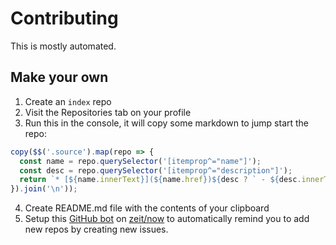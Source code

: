 # Contributing

This is mostly automated.

## Make your own

1. Create an `index` repo
2. Visit the Repositories tab on your profile
3. Run this in the console, it will copy some markdown to jump start the repo:

  ```js
  copy($$('.source').map(repo => {
    const name = repo.querySelector('[itemprop^="name"]');
    const desc = repo.querySelector('[itemprop^="description"]');
    return `* [${name.innerText}](${name.href})${desc ? ` - ${desc.innerText}` : ''}`
  }).join('\n'));
  ```

4. Create README.md file with the contents of your clipboard
5. Setup this [GitHub bot](https://github.com/bfred-it/index-github-bot) on [zeit/now](https://zeit.co/now) to automatically remind you to add new repos by creating new issues.
